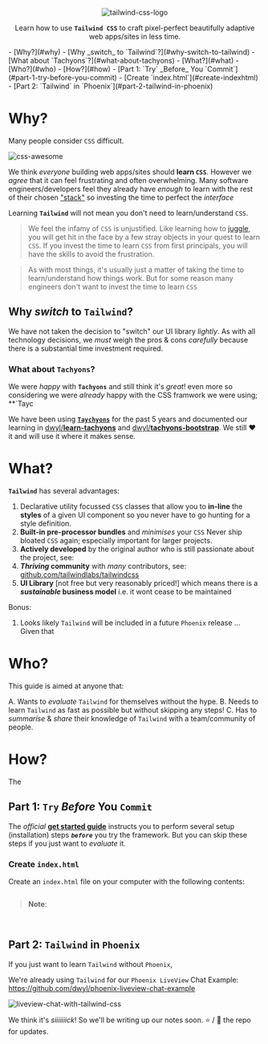 <div align="center">

![tailwind-css-logo](https://user-images.githubusercontent.com/194400/174442927-3476e0a5-eca7-43fd-b68c-5a3f3248e1f8.svg)

Learn how to use **`Tailwind CSS`** 
to craft pixel-perfect 
beautifully adaptive 
web apps/sites
in less time.

</div>
- [Why?](#why)
  - [Why _switch_ to `Tailwind`?](#why-switch-to-tailwind)
    - [What about `Tachyons`?](#what-about-tachyons)
- [What?](#what)
- [Who?](#who)
- [How?](#how)
  - [Part 1: `Try` _Before_ You `Commit`](#part-1-try-before-you-commit)
    - [Create `index.html`](#create-indexhtml)
  - [Part 2: `Tailwind` in `Phoenix`](#part-2-tailwind-in-phoenix)


# Why?

Many people consider 
`CSS` difficult.

![css-awesome](https://cloud.githubusercontent.com/assets/194400/25721528/adec307c-3108-11e7-8f66-10edae56e6f0.png)

We think _everyone_ building web apps/sites
should **learn `CSS`**.
However we _agree_ that it can feel frustrating 
and often overwhelming.
Many software engineers/developers
feel they already have _enough_ to learn
with the rest of their chosen 
["stack"](https://github.com/dwyl/technology-stack)
so investing the time to perfect the _interface_

Learning **`Tailwind`** 
will not mean you don't need to learn/understand `CSS`.


> We feel the infamy of `CSS` is unjustified.
Like learning how to 
[juggle](https://en.wikipedia.org/wiki/Juggling),
you will get hit in the face 
by a few stray objects
in your quest to learn `CSS`.
If you invest the time 
to learn `CSS` from first principals,
you will have the skills
to avoid the frustration.


> As with most things,
it's usually just a matter of taking the time 
to learn/understand how things work.
But for some reason many engineers 
don't want to invest the time 
to learn `CSS` 



## Why _switch_ to `Tailwind`? 

We have not taken the decision to "switch"
our UI library _lightly_.
As with all technology decisions,
we _must_ weigh the pros & cons _carefully_
because there is a substantial time investment required.

### What about `Tachyons`?

We were _happy_ with
**`Tachyons`**
and still think it's _great_!
even more so considering
we were _already_ happy with
the CSS framwork we were using; 
**`Tayc

We have been using 
[**`Taychyons`**](https://github.com/tachyons-css/tachyons/#docs)
for the past 5 years
and documented our learning in
[dwyl/**learn-tachyons**](https://github.com/dwyl/learn-tachyons)
and 
[dwyl/**tachyons-bootstrap**](https://github.com/dwyl/tachyons-bootstrap).
We still ❤️ it and will use it where it makes sense.



# What?

**`Tailwind`** has several advantages:

1. Declarative utility focussed `CSS` classes
   that allow you to **in-line** the **styles** of a given UI component
   so you never have to go hunting for a style definition.
2. **Built-in pre-processor bundles** and _minimises_ your `CSS`
   Never ship bloated `CSS` again; especially important for larger projects.
3. **Actively developed** by the original author who is still passionate about the project,
   see: 
4. **_Thriving_ community** with _many_ contributors, 
   see: [github.com/tailwindlabs/tailwindcss](https://github.com/tailwindlabs/tailwindcss)
5. **UI Library** [not free but very reasonably priced!]
   which means there is a **_sustainable_ business model** 
   i.e. it wont cease to be maintained

Bonus:

1. Looks likely `Tailwind` will be included 
   in a future `Phoenix` release ...
   Given that 


# Who?

This guide is aimed at anyone
that:

A. Wants to _evaluate_ `Tailwind` for themselves
without the hype.
B. Needs to learn `Tailwind` 
as fast as possible
but without skipping any steps!
C. Has to _summarise_ & _share_ 
their knowledge of `Tailwind`
with a team/community of people.

# How? 

The 


## Part 1: `Try` _Before_ You `Commit` 

The _official_
[**get started guide**](https://tailwindcss.com/docs/installation)
instructs you to perform several setup (installation) steps 
***`before`***
you try the framework. 
But you can skip these steps
if you just want to _evaluate_ it.

### Create `index.html`

Create an `index.html` file 
on your computer 
with the following contents:

```html

```

> **Note**: 


<br />

## Part 2: `Tailwind` in `Phoenix`



If you just want to learn `Tailwind` without `Phoenix`,






We're already using `Tailwind` for our `Phoenix LiveView` Chat Example:
https://github.com/dwyl/phoenix-liveview-chat-example

![liveview-chat-with-tailwind-css](https://user-images.githubusercontent.com/194400/174119023-bb83f5f4-867c-4bfa-a005-26b39c700137.gif)

We think it's _siiiiiiick_!
So we'll be writing up our notes soon.
⭐ / 👀 the repo for updates. 
